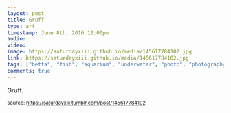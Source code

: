 ```yaml
---
layout: post
title: Gruff
type: art
timestamp: June 8th, 2016 12:00pm
audio: 
video: 
image: https://saturdayxiii.github.io/media/145617784102.jpg
link: https://saturdayxiii.github.io/media/145617784102.jpg
tags: ["betta", "fish", "aquarium", "underwater", "photo", "photography", "art"]
comments: true
---
```


Gruff.
 
  
<small>source: https://saturdayxiii.tumblr.com/post/145617784102</small>